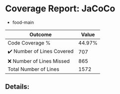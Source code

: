 
# Coverage Report: JaCoCo

* food-main
      
      
| Outcome                 | Value                                                               |
|-------------------------|---------------------------------------------------------------------|
| Code Coverage %         | 44.97%               |
| :heavy_check_mark: Number of Lines Covered | 707    |
| :x: Number of Lines Missed  | 865     |
| Total Number of Lines   | 1572     |


## Details:

    
